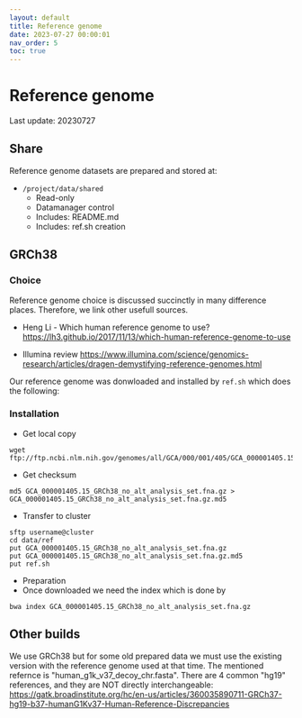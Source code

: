 ```yaml
---
layout: default
title: Reference genome
date: 2023-07-27 00:00:01
nav_order: 5
toc: true
---
```


# Reference genome
Last update: 20230727


## Share

Reference genome datasets are prepared and stored at:
* `/project/data/shared`
    * Read-only
    * Datamanager control
    * Includes: README.md
    * Includes: ref.sh creation

## GRCh38
### Choice

Reference genome choice is discussed succinctly in many difference places.
Therefore, we link other usefull sources.

* Heng Li - Which human reference genome to use?
<https://lh3.github.io/2017/11/13/which-human-reference-genome-to-use>

* Illumina review
<https://www.illumina.com/science/genomics-research/articles/dragen-demystifying-reference-genomes.html>

Our reference genome was donwloaded and installed by `ref.sh` which does the following:

### Installation
* Get local copy
```
wget ftp://ftp.ncbi.nlm.nih.gov/genomes/all/GCA/000/001/405/GCA_000001405.15_GRCh38/seqs_for_alignment_pipelines.ucsc_ids/GCA_000001405.15_GRCh38_no_alt_analysis_set.fna.gz`
```

* Get checksum
```
md5 GCA_000001405.15_GRCh38_no_alt_analysis_set.fna.gz > GCA_000001405.15_GRCh38_no_alt_analysis_set.fna.gz.md5
```

* Transfer to cluster
```
sftp username@cluster
cd data/ref
put GCA_000001405.15_GRCh38_no_alt_analysis_set.fna.gz
put GCA_000001405.15_GRCh38_no_alt_analysis_set.fna.gz.md5
put ref.sh
```

* Preparation
* Once downloaded we need the index which is done by
```
bwa index GCA_000001405.15_GRCh38_no_alt_analysis_set.fna.gz
```

## Other builds
We use GRCh38 but for some old prepared data we must use the existing version with the reference genome used at that time.
The mentioned refernce is "human_g1k_v37_decoy_chr.fasta".
There are 4 common "hg19" references, and they are NOT directly interchangeable:
<https://gatk.broadinstitute.org/hc/en-us/articles/360035890711-GRCh37-hg19-b37-humanG1Kv37-Human-Reference-Discrepancies>
